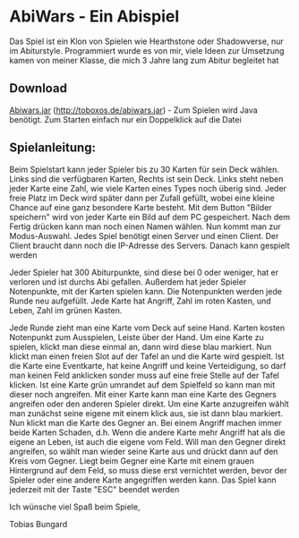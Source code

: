 # AbiWars - Ein Abispiel

Das Spiel ist ein Klon von Spielen wie Hearthstone oder Shadowverse, nur im Abiturstyle. Programmiert wurde es von mir, viele Ideen zur Umsetzung kamen von meiner Klasse, die mich 3 Jahre lang zum Abitur begleitet hat

## Download
[Abiwars.jar](http://toboxos.de/abiwars.jar) (http://toboxos.de/abiwars.jar) - Zum Spielen wird Java benötigt. Zum Starten einfach nur ein Doppelklick auf die Datei

## Spielanleitung:

Beim Spielstart kann jeder Spieler bis zu 30 Karten für sein Deck wählen. Links sind die verfügbaren Karten, Rechts ist sein Deck. Links steht neben jeder Karte eine Zahl, wie viele Karten eines Types noch überig sind. Jeder freie Platz im Deck wird später dann per Zufall gefüllt, wobei eine kleine Chance auf eine ganz besondere Karte besteht.
Mit dem Button "Bilder speichern" wird von jeder Karte ein Bild auf dem PC gespeichert. Nach dem Fertig drücken kann man noch einen Namen wählen. Nun kommt man zur Modus-Auswahl. Jedes Spiel benötigt einen Server und einen Client. Der Client braucht dann noch die IP-Adresse des Servers. Danach kann gespielt werden

Jeder Spieler hat 300 Abiturpunkte, sind diese bei 0 oder weniger, hat er verloren und ist durchs Abi gefallen. Außerdem hat jeder Spieler Notenpunkte, mit der Karten spielen kann. Die Notenpunkten werden jede Runde neu aufgefüllt. Jede Karte hat Angriff, Zahl im roten Kasten, und Leben, Zahl im grünen Kasten.

Jede Runde zieht man eine Karte vom Deck auf seine Hand. Karten kosten Notenpunkt zum Ausspielen, Leiste über der Hand. Um eine Karte zu spielen, klickt man diese einmal an, dann wird diese blau markiert. Nun klickt man einen freien Slot auf der Tafel an und die Karte wird gespielt. Ist die Karte eine Eventkarte, hat keine Angriff und keine Verteidigung, so darf man keinen Feld anklicken sonder muss auf eine freie Stelle auf der Tafel klicken. Ist eine Karte grün umrandet auf dem Spielfeld so kann man mit dieser noch angreifen. Mit einer Karte kann man eine Karte des Gegners angreifen oder den anderen Spieler direkt. Um eine Karte anzugreifen wählt man zunächst seine eigene mit einem klick aus, sie ist dann blau markiert. Nun klickt man die Karte des Gegner an. Bei einem Angriff machen immer beide Karten Schaden, d.h. Wenn die andere Karte mehr Angriff hat als die eigene an Leben, ist auch die eigene vom Feld. Will man den Gegner direkt angreifen, so wählt man wieder seine Karte aus und drückt dann auf den Kreis vom Gegner. Liegt beim Gegner eine Karte mit einem grauen Hintergrund auf dem Feld, so muss diese erst vernichtet werden, bevor der Spieler oder eine andere Karte angegriffen werden kann. Das Spiel kann jederzeit mit der Taste "ESC" beendet werden

Ich wünsche viel Spaß beim Spiele,

Tobias Bungard
